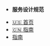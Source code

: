 <!-- docs/_sidebar.md -->
- **服务设计规范**
* [:us: 首页](markdown/zh-CN/AboutMidasPayment.md)
* [:cn: 指南](markdown/zh-CN/IntelligenceInsight.md)
* [指南](m)